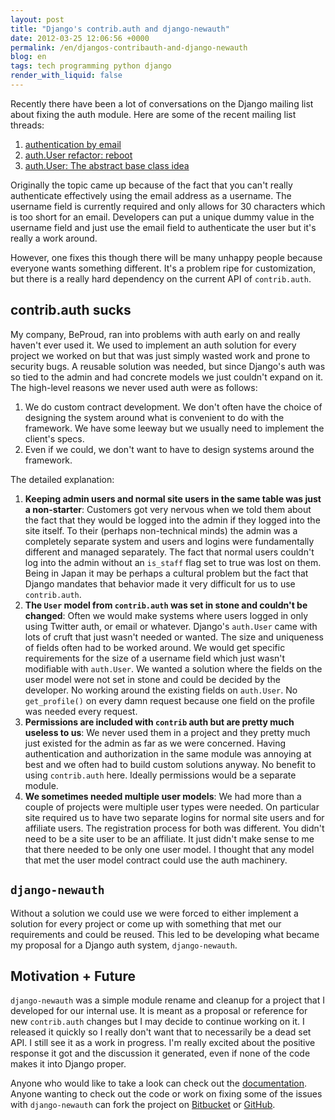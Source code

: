 ```yaml
---
layout: post
title: "Django's contrib.auth and django-newauth"
date: 2012-03-25 12:06:56 +0000
permalink: /en/djangos-contribauth-and-django-newauth
blog: en
tags: tech programming python django
render_with_liquid: false
---
```


Recently there have been a lot of conversations on the Django mailing list about
fixing the auth module. Here are some of the recent mailing list threads:

1. [authentication by email](https://groups.google.com/forum/?fromgroups#!topic/django-developers/YcFTAaidiL4)
2. [auth.User refactor: reboot](https://groups.google.com/forum/?fromgroups#!topic/django-developers/ba21QMpffZs)
3. [auth.User: The abstract base class idea](https://groups.google.com/forum/?fromgroups#!topic/django-developers/Na0AmIGSGQA)

Originally the topic came up because of the fact that you can't really
authenticate effectively using the email address as a username. The username
field is currently required and only allows for 30 characters which is too short
for an email. Developers can put a unique dummy value in the username field and
just use the email field to authenticate the user but it's really a work around.

However, one fixes this though there will be many unhappy people because
everyone wants something different. It's a problem ripe for customization, but
there is a really hard dependency on the current API of `contrib.auth`.

## contrib.auth sucks

My company, BeProud, ran into problems with auth early on and really haven't
ever used it. We used to implement an auth solution for every project we worked
on but that was just simply wasted work and prone to security bugs. A reusable
solution was needed, but since Django's auth was so tied to the admin and had
concrete models we just couldn't expand on it. The high-level reasons we never
used auth were as follows:

1. We do custom contract development. We don't often have the choice of
   designing the system around what is convenient to do with the framework. We
   have some leeway but we usually need to implement the client's specs.
2. Even if we could, we don't want to have to design systems around the
   framework.

The detailed explanation:

1. **Keeping admin users and normal site users in the same table was just a
   non-starter**: Customers got very nervous when we told them about the fact
   that they would be logged into the admin if they logged into the site itself.
   To their (perhaps non-technical minds) the admin was a completely separate
   system and users and logins were fundamentally different and managed
   separately. The fact that normal users couldn't log into the admin without an
   `is_staff` flag set to true was lost on them. Being in Japan it may be
   perhaps a cultural problem but the fact that Django mandates that behavior
   made it very difficult for us to use `contrib.auth`.
2. **The `User` model from `contrib.auth` was set in stone and couldn't be
   changed**: Often we would make systems where users logged in only using
   Twitter auth, or email or whatever. Django's `auth.User` came with lots of
   cruft that just wasn't needed or wanted. The size and uniqueness of fields
   often had to be worked around. We would get specific requirements for the
   size of a username field which just wasn't modifiable with `auth.User`. We
   wanted a solution where the fields on the user model were not set in stone
   and could be decided by the developer. No working around the existing fields
   on `auth.User`. No `get_profile()` on every damn request because one field on
   the profile was needed every request.
3. **Permissions are included with `contrib` auth but are pretty much useless to
   us**: We never used them in a project and they pretty much just existed for
   the admin as far as we were concerned. Having authentication and
   authorization in the same module was annoying at best and we often had to
   build custom solutions anyway. No benefit to using `contrib.auth` here.
   Ideally permissions would be a separate module.
4. **We sometimes needed multiple user models**: We had more than a couple of
   projects were multiple user types were needed. On particular site required us
   to have two separate logins for normal site users and for affiliate users.
   The registration process for both was different. You didn't need to be a site
   user to be an affiliate. It just didn't make sense to me that there needed to
   be only one user model. I thought that any model that met the user model
   contract could use the auth machinery.

## `django-newauth`

Without a solution we could use we were forced to either implement a solution
for every project or come up with something that met our requirements and could
be reused. This led to be developing what became my proposal for a Django auth
system, `django-newauth`.

## Motivation + Future

`django-newauth` was a simple module rename and cleanup for a project that I
developed for our internal use. It is meant as a proposal or reference for new
`contrib.auth` changes but I may decide to continue working on it. I released it
quickly so I really don't want that to necessarily be a dead set API. I still
see it as a work in progress. I'm really excited about the positive response it
got and the discussion it generated, even if none of the code makes it into
Django proper.

Anyone who would like to take a look can check out the
[documentation](http://ianlewis.bitbucket.org/django-newauth/). Anyone wanting
to check out the code or work on fixing some of the issues with
`django-newauth` can fork the project on
[Bitbucket](https://bitbucket.org/IanLewis/django-newauth) or
[GitHub](https://github.com/IanLewis/django-newauth).
